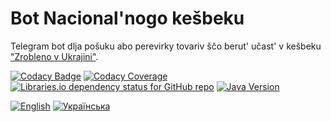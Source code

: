 # Bot Nacional'nogo kešbeku

Telegram bot dlja pošuku abo perevirky tovariv ščo berut' učast'
v kešbeku ["Zrobleno v Ukrajini"][madeinukraine].

[![Codacy Badge][codacy-badge]][codacy-badge-link]
[![Codacy Coverage][codacy-coverage]][codacy-coverage-link]
[![Libraries.io dependency status for GitHub repo][dependency-status]][dependencies]
[![Java Version][java-version]][jdk-download]

[![English](https://img.shields.io/badge/%F0%9F%93%84-English-blue)](readme.en.md)
[![Українська](https://img.shields.io/badge/%F0%9F%93%84-%D0%A3%D0%BA%D1%80%D0%B0%D1%97%D0%BD%D1%81%D1%8C%D0%BA%D0%BE%D1%8E-blue)](readme.uk.md)

[madeinukraine]: https://madeinukraine.gov.ua/

[codacy-badge]: https://app.codacy.com/project/badge/Grade/f9342488ae1b43cd9ee3a727c9e05f30

[codacy-badge-link]: https://app.codacy.com/gh/vitalijr2/uacashbackbot/dashboard?utm_source=gh&utm_medium=referral&utm_content=&utm_campaign=Badge_grade

[codacy-coverage]: https://app.codacy.com/project/badge/Coverage/f9342488ae1b43cd9ee3a727c9e05f30

[codacy-coverage-link]: https://app.codacy.com/gh/vitalijr2/uacashbackbot/dashboard?utm_source=gh&utm_medium=referral&utm_content=&utm_campaign=Badge_coverage

[dependency-status]: https://img.shields.io/librariesio/github/vitalijr2/uacashbackbot

[dependencies]: https://libraries.io/github/vitalijr2/uacashbackbot

[java-version]: https://img.shields.io/static/v1?label=java&message=11&color=blue&logo=java&logoColor=E23D28

[jdk-download]: https://www.oracle.com/java/technologies/downloads/#java17
